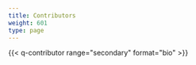 ```yaml
---
title: Contributors
weight: 601
type: page
---
```


{{< q-contributor range="secondary" format="bio" >}}
